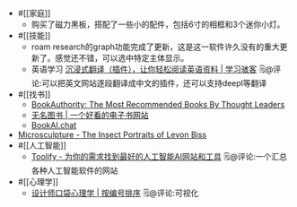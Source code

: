 - #[[家庭]]
    - 购买了磁力黑板，搭配了一些小的配件，包括6寸的相框和3个迷你小灯。
- #[[技能]]
    - roam research的graph功能完成了更新，这是这一软件许久没有的重大更新了。感觉还不错，可以选中特定主体显示。
    - 英语学习 [沉浸式翻译（插件），让你轻松阅读英语资料 | 学习骇客](https://mp.weixin.qq.com/s?__biz=MzU2NDI1Mzg2NQ==&mid=2247495919&idx=1&sn=06a6eaa20d0dbdbafa4af278e03f2908&chksm=fc4f7529cb38fc3fa798308f1f46909eb90c11120688d93ac227836bbb4619fc54e73ac7a416&mpshare=1&scene=1&srcid=0809mlAG7hsf931UYPkDJ1Gj&sharer_sharetime=1691637580734&sharer_shareid=c51b7b13a0b085484bc7a81d87b76e86#rd)  🗒@评论:可以把英文网站逐段翻译成中文的插件，还可以支持deepl等翻译
- #[[找书]]
    - [BookAuthority: The Most Recommended Books By Thought Leaders](https://bookauthority.org/)
    - [无名图书 | 一个好看的电子书网站](https://www.book123.info/)
    - [BookAI.chat](https://www.bookai.chat/)
- [Microsculpture - The Insect Portraits of Levon Biss](http://microsculpture.net/levon_biss.html)
- #[[人工智能]]
    - [Toolify - 为你的需求找到最好的人工智能AI网站和工具](https://www.toolify.ai/zh/) 🗒@评论:一个汇总各种人工智能软件的网站
- #[[心理学]]
    - [设计师口袋心理学 | 按编号排序](https://iason.notion.site/6719c7650fd1406c92287f556520fbc3?v=a38e4e6416c24047afba6685f5269566) 🗒@评论:可视化
